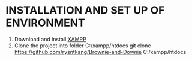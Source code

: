 # INSTALLATION AND SET UP OF ENVIRONMENT

1) Download and install [XAMPP](https://www.apachefriends.org/)
2) Clone the project into folder C:/xampp/htdocs
	git clone https://github.com/rysntkang/Brownie-and-Downie C:/xampp/htdocs

